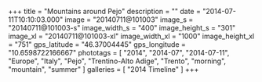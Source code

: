 +++
title = "Mountains around Pejo"
description = ""
date = "2014-07-11T10:10:03.000"
image = "20140711@101003"
image_s = "20140711@101003-s"
image_width_s = "400"
image_height_s = "301"
image_xl = "20140711@101003-xl"
image_width_xl = "1000"
image_height_xl = "751"
gps_latitude = "46.37004445"
gps_longitude = "10.6598722166667"
phototags = [ "2014", "2014-07", "2014-07-11", "Europe", "Italy", "Pejo", "Trentino-Alto Adige", "Trento", "morning", "mountain", "summer" ]
galleries = [ "2014 Timeline" ]
+++
